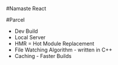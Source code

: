 #Namaste React

#Parcel

- Dev Build
- Local Server
- HMR = Hot Module Replacement
- File Watching Algorithm - written in C++
- Caching - Faster Builds
